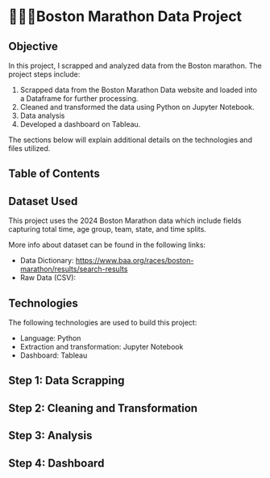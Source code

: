 # 🏃🏽‍♀️Boston Marathon Data Project

## Objective
In this project, I scrapped and analyzed data from the Boston marathon. The project steps include:

1. Scrapped data from the Boston Marathon Data website and loaded into a Dataframe for further processing.
2. Cleaned and transformed the data using Python on Jupyter Notebook.
3. Data analysis
4. Developed a dashboard on Tableau.

The sections below will explain additional details on the technologies and files utilized.

## Table of Contents

## Dataset Used

This project uses the 2024 Boston Marathon data which include fields capturing total time, age group, team, state, and time splits.

More info about dataset can be found in the following links:

* Data Dictionary: https://www.baa.org/races/boston-marathon/results/search-results
* Raw Data (CSV): 

## Technologies
The following technologies are used to build this project:

* Language: Python
* Extraction and transformation: Jupyter Notebook
* Dashboard: Tableau

## Step 1: Data Scrapping

## Step 2: Cleaning and Transformation

## Step 3: Analysis

## Step 4: Dashboard
